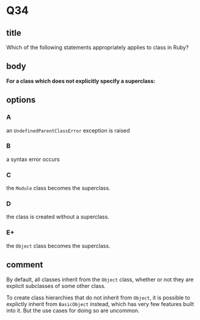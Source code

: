 # Q34

## title

Which of the following statements appropriately applies to class in Ruby?

## body

**For a class which does not explicitly specify a superclass:**

## options

### A

an `UndefinedParentClassError` exception is raised

### B

a syntax error occurs

### C

the `Module` class becomes the superclass.

### D

the class is created without a superclass.

### E+

the `Object` class becomes the superclass.

## comment

By default, all classes inherit from the `Object` class, whether or not they are explicit subclasses of some other class.

To create class hierarchies that do not inherit from `Object`, it is possible to explictly inherit from `BasicObject` instead, which has very few features built into it. But the use cases for doing so are uncommon.
